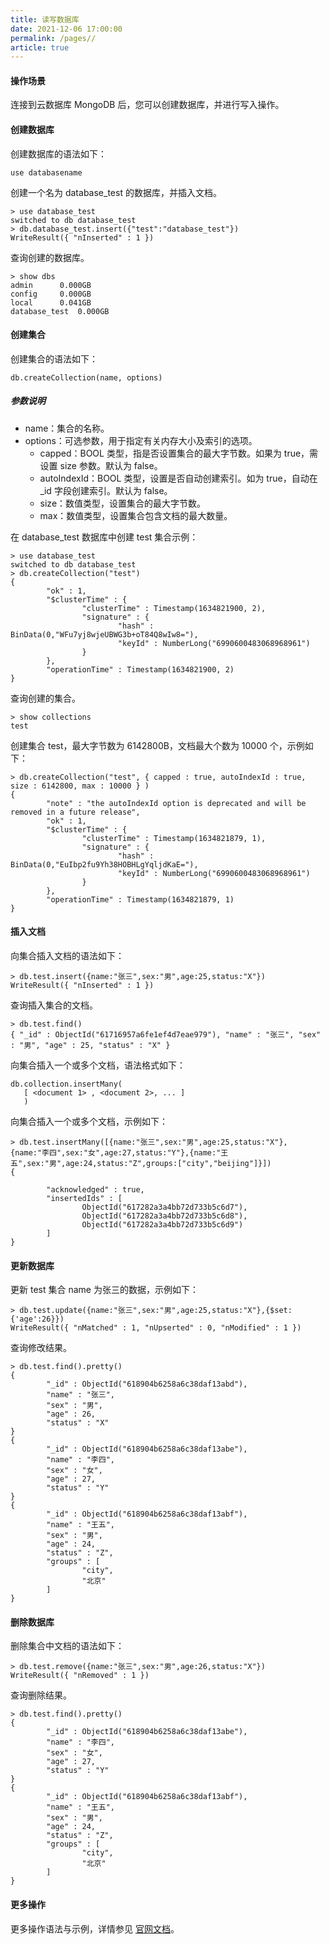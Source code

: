 ```yaml
---
title: 读写数据库
date: 2021-12-06 17:00:00
permalink: /pages//
article: true
---
```



#### 操作场景

连接到云数据库 MongoDB 后，您可以创建数据库，并进行写入操作。

#### 创建数据库

创建数据库的语法如下：

```
use databasename
```

创建一个名为 database_test 的数据库，并插入文档。

```
> use database_test
switched to db database_test
> db.database_test.insert({"test":"database_test"})
WriteResult({ "nInserted" : 1 })
```

查询创建的数据库。

```
> show dbs
admin      0.000GB
config     0.000GB
local      0.041GB
database_test  0.000GB
```

#### 创建集合

创建集合的语法如下：

```
db.createCollection(name, options)
```

##### 参数说明

+ name：集合的名称。
+ options：可选参数，用于指定有关内存大小及索引的选项。
  + capped：BOOL 类型，指是否设置集合的最大字节数。如果为 true，需设置 size 参数。默认为 false。
  + autoIndexId：BOOL 类型，设置是否自动创建索引。如为 true，自动在 _id 字段创建索引。默认为 false。
  + size：数值类型，设置集合的最大字节数。
  + max：数值类型，设置集合包含文档的最大数量。

在 database_test 数据库中创建 test 集合示例：

```
> use database_test
switched to db database_test
> db.createCollection("test")
{
        "ok" : 1,
        "$clusterTime" : {
                "clusterTime" : Timestamp(1634821900, 2),
                "signature" : {
                        "hash" : BinData(0,"WFu7yj8wjeUBWG3b+oT84Q8wIw8="),
                        "keyId" : NumberLong("6990600483068968961")
                }
        },
        "operationTime" : Timestamp(1634821900, 2)
}
```

查询创建的集合。

```
> show collections
test
```

创建集合 test，最大字节数为 6142800B，文档最大个数为 10000 个，示例如下：

```
> db.createCollection("test", { capped : true, autoIndexId : true, size : 6142800, max : 10000 } )
{
        "note" : "the autoIndexId option is deprecated and will be removed in a future release",
        "ok" : 1,
        "$clusterTime" : {
                "clusterTime" : Timestamp(1634821879, 1),
                "signature" : {
                        "hash" : BinData(0,"EuIbp2fu9Yh38HOBHLgYqljdKaE="),
                        "keyId" : NumberLong("6990600483068968961")
                }
        },
        "operationTime" : Timestamp(1634821879, 1)
}
```

#### 插入文档

向集合插入文档的语法如下：

```
> db.test.insert({name:"张三",sex:"男",age:25,status:"X"})
WriteResult({ "nInserted" : 1 })
```

查询插入集合的文档。

```
> db.test.find()
{ "_id" : ObjectId("61716957a6fe1ef4d7eae979"), "name" : "张三", "sex" : "男", "age" : 25, "status" : "X" }
```

向集合插入一个或多个文档，语法格式如下：

```
db.collection.insertMany(
   [ <document 1> , <document 2>, ... ]
   )
```

向集合插入一个或多个文档，示例如下：

```
> db.test.insertMany([{name:"张三",sex:"男",age:25,status:"X"},{name:"李四",sex:"女",age:27,status:"Y"},{name:"王五",sex:"男",age:24,status:"Z",groups:["city","beijing"]}])
{

        "acknowledged" : true,
        "insertedIds" : [
                ObjectId("617282a3a4bb72d733b5c6d7"),
                ObjectId("617282a3a4bb72d733b5c6d8"),
                ObjectId("617282a3a4bb72d733b5c6d9")
        ]
}
```

#### 更新数据库

更新 test 集合 name 为张三的数据，示例如下：

```
> db.test.update({name:"张三",sex:"男",age:25,status:"X"},{$set:{'age':26}})
WriteResult({ "nMatched" : 1, "nUpserted" : 0, "nModified" : 1 })
```

查询修改结果。

```
> db.test.find().pretty()
{
        "_id" : ObjectId("618904b6258a6c38daf13abd"),
        "name" : "张三",
        "sex" : "男",
        "age" : 26,
        "status" : "X"
}
{
        "_id" : ObjectId("618904b6258a6c38daf13abe"),
        "name" : "李四",
        "sex" : "女",
        "age" : 27,
        "status" : "Y"
}
{
        "_id" : ObjectId("618904b6258a6c38daf13abf"),
        "name" : "王五",
        "sex" : "男",
        "age" : 24,
        "status" : "Z",
        "groups" : [
                "city",
                "北京"
        ]
}
```

#### 删除数据库

删除集合中文档的语法如下：

```
> db.test.remove({name:"张三",sex:"男",age:26,status:"X"})
WriteResult({ "nRemoved" : 1 })
```

查询删除结果。

```
> db.test.find().pretty()
{
        "_id" : ObjectId("618904b6258a6c38daf13abe"),
        "name" : "李四",
        "sex" : "女",
        "age" : 27,
        "status" : "Y"
}
{
        "_id" : ObjectId("618904b6258a6c38daf13abf"),
        "name" : "王五",
        "sex" : "男",
        "age" : 24,
        "status" : "Z",
        "groups" : [
                "city",
                "北京"
        ]
}
```

#### 更多操作

更多操作语法与示例，详情参见 [官网文档](https://docs.mongodb.com/manual/reference/connection-string/)。
